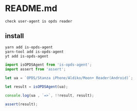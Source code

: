 # README.md

    check user-agent is opds reader

## install

```bash
yarn add is-opds-agent
yarn-tool add is-opds-agent
yt add is-opds-agent
```

```typescript
import isOPDSAgent from 'is-opds-agent';
import assert from 'assert';

let ua = `OPDS/Stanza iPhone/Aldiko/Moon+ Reader(Android)`;

let result = isOPDSAgent(ua);

console.log(ua , `=>`, !!result, result);

assert(result);
```
